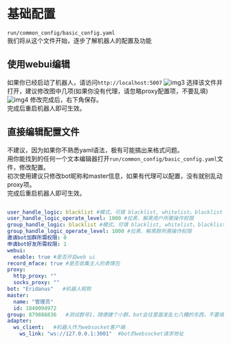 # 基础配置
`run/common_config/basic_config.yaml`  
我们将从这个文件开始，逐步了解机器人的配置及功能  
## 使用webui编辑
如果你已经启动了机器人，请访问`http://localhost:5007` 
![img3](/img_3.png)
选择该文件并打开，建议修改图中几项(如果你没有代理，请忽略proxy配置项，不要乱填)  
![img4](/img_4.png)
修改完成后，右下角保存。  
完成后重启机器人即可生效。
## 直接编辑配置文件
不建议，因为如果你不熟悉yaml语法，极有可能搞出来格式问题。   
用你能找到的任何一个文本编辑器打开`run/common_config/basic_config.yaml`文件，修改配置。  
初次使用建议只修改bot昵称和master信息，如果有代理可以配置，没有就别乱动proxy项。  
完成后重启机器人即可生效。
```yaml

user_handle_logic: blacklist #模式。可填 blacklist, whitelist。blacklist下，屏蔽指定用户，whitelist下，只处理指定用户。
user_handle_logic_operate_level: 1000 #拉黑、解黑用户所需操作权限
group_handle_logic: blacklist #模式。可填 blacklist, whitelist。blacklist下，屏蔽指定群，whitelist下，只处理指定群。
group_handle_logic_operate_level: 1000 #拉黑、解黑群所需操作权限
邀请bot加群所需权限: 0
申请bot好友所需权限: 1
webui:
  enable: true #是否开启web ui
record_mface: true #是否收集主人的表情包
proxy:
  http_proxy: ""
  socks_proxy: ""
bot: "Eridanus"   #机器人昵称
master:
  name: "管理员"
  id: 1840094972
group: 879886836   #测试群号1，随便建个小群。bot会往里面发乱七八糟的东西，不要填用户群。
adapter:
  ws_client:   #机器人作为websocket客户端
    ws_link: "ws://127.0.0.1:3001"  #bot的websocket请求地址
```
